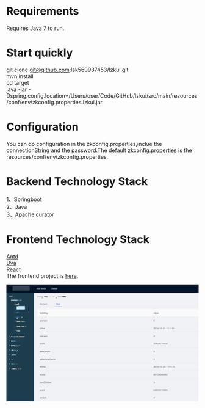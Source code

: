 Requirements
====
Requires Java 7 to run.

Start quickly
====
git clone git@github.com:lsk569937453/lzkui.git<br>
mvn install <br>
cd target <br>
java -jar -Dspring.config.location=/Users/user/Code/GitHub/lzkui/src/main/resources/conf/env/zkconfig.properties lzkui.jar<br>

Configuration
====
You can do configuration in the zkconfig.properties,inclue the connectionString and the password.The default zkconfig.properties is the 
resources/conf/env/zkconfig.properties.

Backend Technology Stack
====
1、Springboot<br>
2、Java<br>
3、Apache.curator<br>

Frontend  Technology Stack
====
[Antd](https://ant.design/)<br>
[Dva](https://github.com/dvajs/dva)<br>
React<br>
The frontend project is [here](https://github.com/lsk569937453/lzkuiFrontend).

 ![image](https://github.com/lsk569937453/lzkui/blob/master/web/tutor.png)

